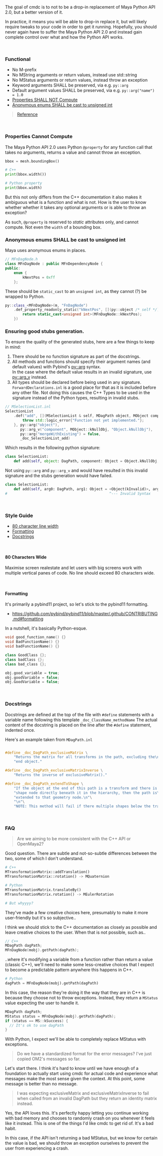 The goal of cmdc is to not to be a drop-in replacement of Maya Python API 2.0, but a better version of it.

In practice, it means you will be able to drop-in replace it, but will likely require tweaks to your code in order to get it running. Hopefully, you should never again have to suffer the Maya Python API 2.0 and instead gain complete control over what and how the Python API works.

<br>

### Functional

- No M-prefix
- No MString arguments or return values, instead use std::string
- No MStatus arguments or return values, instead throw an exception
- Keyword arguments SHALL be preserved, via e.g. `py::arg`
- Default argument values SHALL be preserved, via e.g. `py::arg("name") = 1.0`
- [Properties SHALL NOT Compute](#properties-cannot-compute)
- [Anonymous enums SHALL be cast to unsigned int](anonymous-enums-shall-be-cast-to-unsigned-int)

> [Reference](https://developer.lsst.io/pybind11/style.html#id37)

<br>

### Properties Cannot Compute

The Maya Python API 2.0 uses Python `@property` for any function call that takes no arguments, returns a value and cannot throw an exception.

```py
bbox = mesh.boundingBox()

# C++
print(bbox.width())

# Python property
print(bbox.width)
```

But this not only differs from the C++ documentation it also makes it ambiguous what is a function and what is not. How is the user to know whether whether it takes any optional arguments or is able to throw an exception?

As such, `@property` is reserved to *static* attributes only, and cannot compute. Not even the `width` of a bounding box.

### Anonymous enums SHALL be cast to unsigned int

Maya uses anonymous enums in places.

```cpp
// MFnDagNode.h
class MFnDagNode : public MFnDependencyNode {
public:
    enum {
        kNextPos = 0xff
    };
```

These should be `static_cast` to an `unsigned int`, as they cannot (?) be wrapped to Python.

```cpp
py::class_<MFnDagNode>(m, "FnDagNode")
    .def_property_readonly_static("kNextPos", [](py::object /* self */) {
        return static_cast<unsigned int>(MFnDagNode::kNextPos); 
    })
```


### Ensuring good stubs generation.

To ensure the quality of the generated stubs, here are a few things to keep in mind:
1. There should be no function signature as part of the docstrings.
2. All methods and functions should specify their argument names (and default values) with Pybind's [py::arg](https://pybind11.readthedocs.io/en/stable/basics.html#keyword-arguments) syntax.  
In the case where the default value results in an invalid signature, use [py::arg_v](https://pybind11.readthedocs.io/en/stable/advanced/functions.html?highlight=arg_v#default-arguments-revisited) instead.  
3. All types should be declared before being used in any signature.
`ForwardDeclarations.inl` is a good place for that as it is included before any other file. Not doing this causes the C++ Types to be used in the signature instead of the Python types, resulting in invalid stubs.

```c++
// MSelectionList.inl
SelectionList
    .def("add", [](MSelectionList & self, MDagPath object, MObject component = MObject::kNullObj, bool mergeWithExisting = false) -> MSelectionList {
        throw std::logic_error{"Function not yet implemented."};
    }, py::arg("object"),
       py::arg_v("component", MObject::kNullObj, "Object.kNullObj"),
       py::arg("mergeWithExisting") = false,
       _doc_SelectionList_add)

```

Which results in the following python signature:
```python
class SelectionList:
    def add(self, object: DagPath, component: Object = Object.kNullObj, mergeWithExisting: bool = False) -> SelectionList: ...
```

Not using `py::arg` and `py::arg_v` and would have resulted in this invalid signature and the stubs generation would have failed.

```python
class SelectionList:
    def add(self, arg0: DagPath, arg1: Object = <Object(kInvalid)>, arg2: bool = False) -> SelectionList: ...
#                                               ^--- Invalid Syntax
```

<br>

### Style Guide

- [80 character line width](#80-characters-wide)
- [Formatting](formatting)
- [Docstrings](docstrings)

<br>

#### 80 Characters Wide

Maximise screen realestate and let users with big screens work with multiple vertical panes of code. No line should exceed 80 characters wide.

<br>

#### Formatting

It's primarily a pybind11 project, so let's stick to the pybind11 formatting.

- https://github.com/pybind/pybind11/blob/master/.github/CONTRIBUTING.md#formatting

In a nutshell, it's basically Python-esque.

```cpp
void good_function_name() {}
void BadFunctionName() {}
void badFunctionName() {}

class GoodClass {};
class badClass {};
class bad_class {};

obj.good_variable = true;
obj.goodVariable = false;
obj.GoodVariable = false;
```

<br>

### Docstrings

Docstrings are defined at the top of the file with `#define` statements with a variable name following this template `_doc_ClassName_methodName`
The actual content of the docstring is placed on the line after the `#define` statement, indented once.

Here's an example taken from `MDagPath.inl`

```c++

#define _doc_DagPath_exclusiveMatrix \
    "Returns the matrix for all transforms in the path, excluding the\n"\
    "end object."

#define _doc_DagPath_exclusiveMatrixInverse \
    "Returns the inverse of exclusiveMatrix()."

#define _doc_DagPath_extendToShape \
    "If the object at the end of this path is a transform and there is a\n"\
    "shape node directly beneath it in the hierarchy, then the path is\n"\
    "extended to that geometry node.\n"\
    "\n"\
    "NOTE: This method will fail if there multiple shapes below the transform."\
```

<br>

### FAQ

> Are we aiming to be more consistent with the C++ API or OpenMaya2?

Good question. There are subtle and not-so-subtle differences between the two, some of which I don't understand.

```py
# C++
MTransformationMatrix::addTranslation()
MTransformationMatrix::rotation() -> MQuaternion

# Python
MTransformationMatrix.translateBy()
MTransformationMatrix.rotation() -> MEulerRotation

# But whyyyy?
```

They've made a few creative choices here, presumably to make it more user-friendly but it's so subjective..

I think we should stick to the C++ documentation as closely as possible and leave creative choices to the user. When that is not possible, such as..

```c++
// C++
MDagPath dagPath;
MFnDagNode(mobj).getPath(dagPath);
```

..where it's modifying a variable from a function rather than return a value (classic C++), we'll need to make some less-creative choices that I expect to become a predictable pattern anywhere this happens in C++.

```py
# Python
dagPath = MFnDagNode(mobj).getPath(dagPath)
```

In this case, the reason they're doing it the way that they are in C++ is because they choose not to throw exceptions. Instead, they return a `MStatus` value expecting the user to handle it.

```c++
MDagPath dagPath;
MStatus status = MFnDagNode(mobj).getPath(dagPath);
if (status == MS::kSuccess) {
  // It's ok to use dagPath
}
```

With Python, I expect we'll be able to completely replace MStatus with exceptions.

> Do we have a standardized format for the error messages? I've just copied OM2's messages so far.

Let's start there. I think it's hard to know until we have enough of a foundation to actually start using cmdc for actual code and experience what messages make the most sense given the context. At this point, some message is better than no message.

> I was expecting exclusiveMatrix and exclusiveMatrixInverse to fail when called from an invalid DagPath but they return an identity matrix instead.

Yes, the API loves this. It's perfectly happy letting you continue working with bad memory and chooses to randomly crash on you whenever it feels like it instead. This is one of the things I'd like cmdc to get rid of. It's a bad habit.

In this case, if the API isn't returning a bad MStatus, but we know for certain the value is bad, we should throw an exception ourselves to prevent the user from experiencing a crash.
